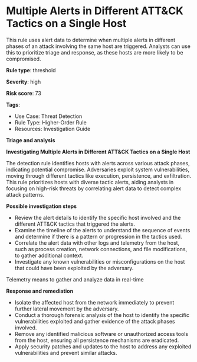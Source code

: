 # Multiple Alerts in Different ATT&CK Tactics on a Single Host

This rule uses alert data to determine when multiple alerts in different phases of an attack involving the same host are triggered. Analysts can use this to prioritize triage and response, as these hosts are more likely to be compromised.

**Rule type**: threshold

**Severity**: high

**Risk score**: 73

**Tags**:

- Use Case: Threat Detection
- Rule Type: Higher-Order Rule
- Resources: Investigation Guide

**Triage and analysis**

**Investigating Multiple Alerts in Different ATT&CK Tactics on a Single Host**

The detection rule identifies hosts with alerts across various attack phases, indicating potential compromise. Adversaries exploit system vulnerabilities, moving through different tactics like execution, persistence, and exfiltration. This rule prioritizes hosts with diverse tactic alerts, aiding analysts in focusing on high-risk threats by correlating alert data to detect complex attack patterns.

**Possible investigation steps**

- Review the alert details to identify the specific host involved and the different ATT&CK tactics that triggered the alerts.
- Examine the timeline of the alerts to understand the sequence of events and determine if there is a pattern or progression in the tactics used.
- Correlate the alert data with other logs and telemetry from the host, such as process creation, network connections, and file modifications, to gather additional context.
- Investigate any known vulnerabilities or misconfigurations on the host that could have been exploited by the adversary.

Telemetry means to gather and analyze data in real-time

**Response and remediation**

- Isolate the affected host from the network immediately to prevent further lateral movement by the adversary.
- Conduct a thorough forensic analysis of the host to identify the specific vulnerabilities exploited and gather evidence of the attack phases involved.
- Remove any identified malicious software or unauthorized access tools from the host, ensuring all persistence mechanisms are eradicated.
- Apply security patches and updates to the host to address any exploited vulnerabilities and prevent similar attacks.

